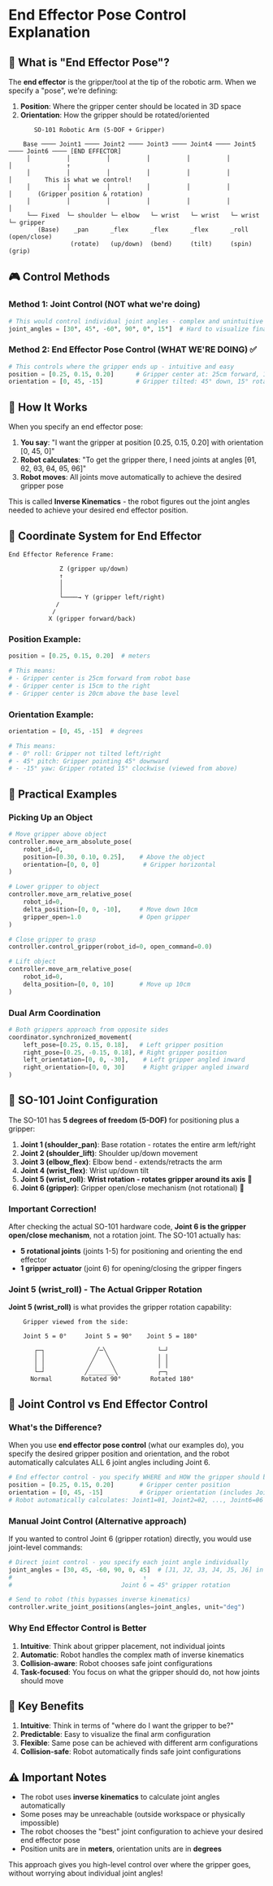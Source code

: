 # End Effector Pose Control Explanation

## 🎯 What is "End Effector Pose"?

The **end effector** is the gripper/tool at the tip of the robotic arm. When we specify a "pose", we're defining:

1. **Position**: Where the gripper center should be located in 3D space
2. **Orientation**: How the gripper should be rotated/oriented

```
       SO-101 Robotic Arm (5-DOF + Gripper)
                                    
    Base ──── Joint1 ──── Joint2 ──── Joint3 ──── Joint4 ──── Joint5 ──── Joint6 ──── [END EFFECTOR]
     │          │          │          │          │          │          │               ↑
     │          │          │          │          │          │          │         This is what we control!
     │          │          │          │          │          │          │       (Gripper position & rotation)
     │          │          │          │          │          │          │
     └── Fixed  └─ shoulder └─ elbow   └─ wrist   └─ wrist   └─ wrist   └─ gripper
        (Base)    _pan      _flex      _flex      _flex      _roll      (open/close)
                 (rotate)   (up/down)  (bend)     (tilt)     (spin)     (grip)
```

## 🎮 Control Methods

### Method 1: Joint Control (NOT what we're doing)
```python
# This would control individual joint angles - complex and unintuitive
joint_angles = [30°, 45°, -60°, 90°, 0°, 15°]  # Hard to visualize final position
```

### Method 2: End Effector Pose Control (WHAT WE'RE DOING) ✅
```python
# This controls where the gripper ends up - intuitive and easy
position = [0.25, 0.15, 0.20]      # Gripper center at: 25cm forward, 15cm right, 20cm up
orientation = [0, 45, -15]         # Gripper tilted: 45° down, 15° rotated left
```

## 🧠 How It Works

When you specify an end effector pose:

1. **You say**: "I want the gripper at position [0.25, 0.15, 0.20] with orientation [0, 45, 0]"
2. **Robot calculates**: "To get the gripper there, I need joints at angles [θ1, θ2, θ3, θ4, θ5, θ6]"
3. **Robot moves**: All joints move automatically to achieve the desired gripper pose

This is called **Inverse Kinematics** - the robot figures out the joint angles needed to achieve your desired end effector position.

## 📐 Coordinate System for End Effector

```
End Effector Reference Frame:
                                    
              Z (gripper up/down)
              ↑
              │
              │
              └────→ Y (gripper left/right)
             ∕
            ∕
           X (gripper forward/back)
```

### Position Example:
```python
position = [0.25, 0.15, 0.20]  # meters

# This means:
# - Gripper center is 25cm forward from robot base
# - Gripper center is 15cm to the right
# - Gripper center is 20cm above the base level
```

### Orientation Example:
```python
orientation = [0, 45, -15]  # degrees

# This means:
# - 0° roll: Gripper not tilted left/right
# - 45° pitch: Gripper pointing 45° downward
# - -15° yaw: Gripper rotated 15° clockwise (viewed from above)
```

## 🤖 Practical Examples

### Picking Up an Object
```python
# Move gripper above object
controller.move_arm_absolute_pose(
    robot_id=0,
    position=[0.30, 0.10, 0.25],    # Above the object
    orientation=[0, 0, 0]            # Gripper horizontal
)

# Lower gripper to object
controller.move_arm_relative_pose(
    robot_id=0,
    delta_position=[0, 0, -10],     # Move down 10cm
    gripper_open=1.0                # Open gripper
)

# Close gripper to grasp
controller.control_gripper(robot_id=0, open_command=0.0)

# Lift object
controller.move_arm_relative_pose(
    robot_id=0,
    delta_position=[0, 0, 10]       # Move up 10cm
)
```

### Dual Arm Coordination
```python
# Both grippers approach from opposite sides
coordinator.synchronized_movement(
    left_pose=[0.25, 0.15, 0.18],   # Left gripper position
    right_pose=[0.25, -0.15, 0.18], # Right gripper position
    left_orientation=[0, 0, -30],    # Left gripper angled inward
    right_orientation=[0, 0, 30]     # Right gripper angled inward
)
```

## 🔧 SO-101 Joint Configuration

The SO-101 has **5 degrees of freedom (5-DOF)** for positioning plus a gripper:

1. **Joint 1 (shoulder_pan)**: Base rotation - rotates the entire arm left/right
2. **Joint 2 (shoulder_lift)**: Shoulder up/down movement  
3. **Joint 3 (elbow_flex)**: Elbow bend - extends/retracts the arm
4. **Joint 4 (wrist_flex)**: Wrist up/down tilt
5. **Joint 5 (wrist_roll)**: **Wrist rotation - rotates gripper around its axis** 🔄
6. **Joint 6 (gripper)**: Gripper open/close mechanism (not rotational) 🤏

### Important Correction!

After checking the actual SO-101 hardware code, **Joint 6 is the gripper open/close mechanism**, not a rotation joint. The SO-101 actually has:

- **5 rotational joints** (joints 1-5) for positioning and orienting the end effector
- **1 gripper actuator** (joint 6) for opening/closing the gripper fingers

### Joint 5 (wrist_roll) - The Actual Gripper Rotation

**Joint 5 (wrist_roll)** is what provides the gripper rotation capability:

```
    Gripper viewed from the side:
    
    Joint 5 = 0°     Joint 5 = 90°    Joint 5 = 180°
    
       ┌─┐              ╱─╲              └─┘
       │ │             ╱   ╲             │ │  
       │ │            ╱     ╲            │ │
       └─┘           ╱_______╲           ┌─┐
      Normal        Rotated 90°        Rotated 180°
```

## 🤔 Joint Control vs End Effector Control

### What's the Difference?

When you use **end effector pose control** (what our examples do), you specify the desired gripper position and orientation, and the robot automatically calculates ALL 6 joint angles including Joint 6.

```python
# End effector control - you specify WHERE and HOW the gripper should be oriented
position = [0.25, 0.15, 0.20]       # Gripper center position
orientation = [0, 45, -15]          # Gripper orientation (includes Joint 6 rotation)
# Robot automatically calculates: Joint1=θ1, Joint2=θ2, ..., Joint6=θ6
```

### Manual Joint Control (Alternative approach)

If you wanted to control Joint 6 (gripper rotation) directly, you would use joint-level commands:

```python
# Direct joint control - you specify each joint angle individually
joint_angles = [30, 45, -60, 90, 0, 45]  # [J1, J2, J3, J4, J5, J6] in degrees
#                                    ↑
#                              Joint 6 = 45° gripper rotation

# Send to robot (this bypasses inverse kinematics)
controller.write_joint_positions(angles=joint_angles, unit="deg")
```

### Why End Effector Control is Better

1. **Intuitive**: Think about gripper placement, not individual joints
2. **Automatic**: Robot handles the complex math of inverse kinematics  
3. **Collision-aware**: Robot chooses safe joint configurations
4. **Task-focused**: You focus on what the gripper should do, not how joints should move

## 🎯 Key Benefits

1. **Intuitive**: Think in terms of "where do I want the gripper to be?"
2. **Predictable**: Easy to visualize the final arm configuration
3. **Flexible**: Same pose can be achieved with different arm configurations
4. **Collision-safe**: Robot automatically finds safe joint configurations

## ⚠️ Important Notes

- The robot uses **inverse kinematics** to calculate joint angles automatically
- Some poses may be unreachable (outside workspace or physically impossible)
- The robot chooses the "best" joint configuration to achieve your desired end effector pose
- Position units are in **meters**, orientation units are in **degrees**

This approach gives you high-level control over where the gripper goes, without worrying about individual joint angles!

